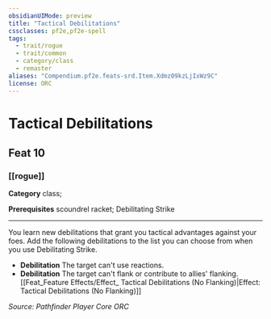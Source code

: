 ```yaml
---
obsidianUIMode: preview
title: "Tactical Debilitations"
cssclasses: pf2e,pf2e-spell
tags:
  - trait/rogue
  - trait/common
  - category/class
  - remaster
aliases: "Compendium.pf2e.feats-srd.Item.Xdmz09kzLjIxWz9C"
license: ORC
---
```

# Tactical Debilitations
## Feat 10
### [[rogue]]

**Category** class; 



**Prerequisites** scoundrel racket; Debilitating Strike
* * *
You learn new debilitations that grant you tactical advantages against your foes. Add the following debilitations to the list you can choose from when you use Debilitating Strike.

*   **Debilitation** The target can't use reactions.
*   **Debilitation** The target can't flank or contribute to allies' flanking. [[Feat_Feature Effects/Effect_ Tactical Debilitations (No Flanking)|Effect: Tactical Debilitations (No Flanking)]]

*Source: Pathfinder Player Core*
*ORC*